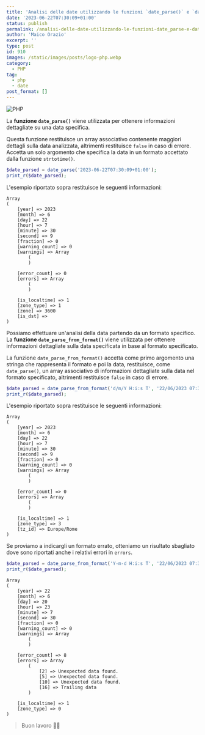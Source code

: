 ```yaml
---
title: 'Analisi delle date utilizzando le funzioni `date_parse()` e `date_parse_from_format()`'
date: '2023-06-22T07:30:09+01:00'
status: publish
permalink: /analisi-delle-date-utilizzando-le-funzioni-date_parse-e-date_parse_from_format
author: 'Maico Orazio'
excerpt: ''
type: post
id: 910
images: /static/images/posts/logo-php.webp
category:
  - PHP
tag:
  - php
  - date
post_format: []
---
```


![PHP](/static/images/posts/logo-php.webp)

La **funzione `date_parse()`** viene utilizzata per ottenere informazioni dettagliate su una data specifica.

Questa funzione restituisce un array associativo contenente maggiori dettagli sulla data analizzata,
altrimenti restituisce `false` in caso di errore.
Accetta un solo argomento che specifica la data in un formato accettato dalla funzione `strtotime()`.

```php
$date_parsed = date_parse('2023-06-22T07:30:09+01:00');
print_r($date_parsed);
```

L'esempio riportato sopra restituisce le seguenti informazioni:

```shell
Array
(
    [year] => 2023
    [month] => 6
    [day] => 22
    [hour] => 7
    [minute] => 30
    [second] => 9
    [fraction] => 0
    [warning_count] => 0
    [warnings] => Array
        (
        )

    [error_count] => 0
    [errors] => Array
        (
        )

    [is_localtime] => 1
    [zone_type] => 1
    [zone] => 3600
    [is_dst] => 
)
```

Possiamo effettuare un'analisi della data partendo da un formato specifico.
La **funzione `date_parse_from_format()`** viene utilizzata per ottenere informazioni dettagliate sulla data specificata 
in base al formato specificato.

La funzione `date_parse_from_format()` accetta come primo argomento una stringa che rappresenta il formato e poi la data,
restituisce, come `date_parse()`, un array associativo di informazioni dettagliate sulla data nel formato specificato,
altrimenti restituisce `false` in caso di errore.

```php
$date_parsed = date_parse_from_format('d/m/Y H:i:s T', '22/06/2023 07:30:09 Europe/Rome');
print_r($date_parsed);
```

L'esempio riportato sopra restituisce le seguenti informazioni:

```shell
Array
(
    [year] => 2023
    [month] => 6
    [day] => 22
    [hour] => 7
    [minute] => 30
    [second] => 9
    [fraction] => 0
    [warning_count] => 0
    [warnings] => Array
        (
        )

    [error_count] => 0
    [errors] => Array
        (
        )

    [is_localtime] => 1
    [zone_type] => 3
    [tz_id] => Europe/Rome
)
```

Se proviamo a indicargli un formato errato, otteniamo un risultato sbagliato dove sono riportati anche i relativi errori in `errors`.

```php
$date_parsed = date_parse_from_format('Y-m-d H:i:s T', '22/06/2023 07:30:09 Europe/Rome');
print_r($date_parsed);
```

```shell
Array
(
    [year] => 22
    [month] => 6
    [day] => 20
    [hour] => 23
    [minute] => 7
    [second] => 30
    [fraction] => 0
    [warning_count] => 0
    [warnings] => Array
        (
        )

    [error_count] => 8
    [errors] => Array
        (
            [2] => Unexpected data found.
            [5] => Unexpected data found.
            [10] => Unexpected data found.
            [16] => Trailing data
        )

    [is_localtime] => 1
    [zone_type] => 0
)
```

> Buon lavoro 👨‍💻

